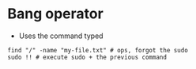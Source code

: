 # Bang operator

- Uses the command typed

```shell
find "/" -name "my-file.txt" # ops, forgot the sudo
sudo !! # execute sudo + the previous command
```
